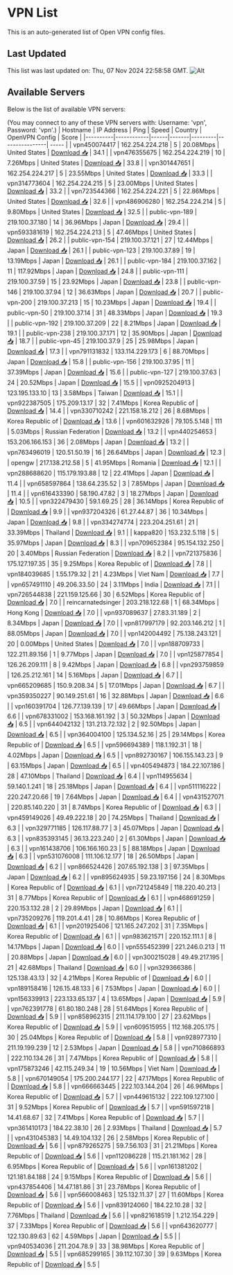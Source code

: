 # VPN List

This is an auto-generated list of Open VPN config files.

## Last Updated

This list was last updated on: Thu, 07 Nov 2024 22:58:58 GMT.
![Alt](https://repobeats.axiom.co/api/embed/186b98318ef1479477931607c1ad7d823f12451f.svg "Repobeats analytics image")

## Available Servers

Below is the list of available VPN servers:

(You may connect to any of these VPN servers with: Username: 'vpn', Password: 'vpn'.)
| Hostname | IP Address | Ping | Speed | Country | OpenVPN Config | Score |
|----------|------------|------|-------|---------|----------------| ----- |
| vpn450074417 | 162.254.224.218 | 5 | 20.08Mbps | United States | [Download 📥](./configs/server_0_US.ovpn) | 34.1 |
| vpn476355675 | 162.254.224.219 | 10 | 7.26Mbps | United States | [Download 📥](./configs/server_1_US.ovpn) | 33.8 |
| vpn301447651 | 162.254.224.217 | 5 | 23.55Mbps | United States | [Download 📥](./configs/server_2_US.ovpn) | 33.3 |
| vpn314773604 | 162.254.224.215 | 5 | 23.00Mbps | United States | [Download 📥](./configs/server_3_US.ovpn) | 33.2 |
| vpn723544366 | 162.254.224.221 | 5 | 22.86Mbps | United States | [Download 📥](./configs/server_4_US.ovpn) | 32.6 |
| vpn486906280 | 162.254.224.214 | 5 | 9.80Mbps | United States | [Download 📥](./configs/server_5_US.ovpn) | 32.5 |
| public-vpn-189 | 219.100.37.180 | 14 | 36.96Mbps | Japan | [Download 📥](./configs/server_6_JP.ovpn) | 29.4 |
| vpn593381619 | 162.254.224.213 | 5 | 47.46Mbps | United States | [Download 📥](./configs/server_7_US.ovpn) | 26.2 |
| public-vpn-154 | 219.100.37.121 | 27 | 12.44Mbps | Japan | [Download 📥](./configs/server_8_JP.ovpn) | 26.1 |
| public-vpn-123 | 219.100.37.89 | 19 | 13.19Mbps | Japan | [Download 📥](./configs/server_9_JP.ovpn) | 26.1 |
| public-vpn-184 | 219.100.37.162 | 11 | 117.92Mbps | Japan | [Download 📥](./configs/server_10_JP.ovpn) | 24.8 |
| public-vpn-111 | 219.100.37.59 | 15 | 23.92Mbps | Japan | [Download 📥](./configs/server_11_JP.ovpn) | 23.8 |
| public-vpn-146 | 219.100.37.94 | 12 | 36.63Mbps | Japan | [Download 📥](./configs/server_12_JP.ovpn) | 20.7 |
| public-vpn-200 | 219.100.37.213 | 15 | 10.23Mbps | Japan | [Download 📥](./configs/server_13_JP.ovpn) | 19.4 |
| public-vpn-50 | 219.100.37.14 | 31 | 48.33Mbps | Japan | [Download 📥](./configs/server_14_JP.ovpn) | 19.3 |
| public-vpn-192 | 219.100.37.209 | 22 | 8.21Mbps | Japan | [Download 📥](./configs/server_15_JP.ovpn) | 19.1 |
| public-vpn-238 | 219.100.37.171 | 12 | 35.90Mbps | Japan | [Download 📥](./configs/server_16_JP.ovpn) | 18.7 |
| public-vpn-45 | 219.100.37.9 | 25 | 25.98Mbps | Japan | [Download 📥](./configs/server_17_JP.ovpn) | 17.3 |
| vpn791131832 | 133.114.229.173 | 6 | 88.70Mbps | Japan | [Download 📥](./configs/server_18_JP.ovpn) | 15.8 |
| public-vpn-156 | 219.100.37.95 | 11 | 37.39Mbps | Japan | [Download 📥](./configs/server_19_JP.ovpn) | 15.6 |
| public-vpn-127 | 219.100.37.63 | 24 | 20.52Mbps | Japan | [Download 📥](./configs/server_20_JP.ovpn) | 15.5 |
| vpn0925204913 | 123.195.133.10 | 13 | 3.58Mbps | Taiwan | [Download 📥](./configs/server_21_TW.ovpn) | 15.1 |
| vpn922387505 | 175.209.13.17 | 32 | 7.41Mbps | Korea Republic of | [Download 📥](./configs/server_22_KR.ovpn) | 14.4 |
| vpn330710242 | 221.158.18.212 | 26 | 8.68Mbps | Korea Republic of | [Download 📥](./configs/server_23_KR.ovpn) | 13.6 |
| vpn601632926 | 79.105.5.148 | 111 | 5.03Mbps | Russian Federation | [Download 📥](./configs/server_24_RU.ovpn) | 13.2 |
| vpn440254653 | 153.206.166.153 | 36 | 2.08Mbps | Japan | [Download 📥](./configs/server_25_JP.ovpn) | 13.2 |
| vpn763496019 | 120.51.50.19 | 16 | 26.64Mbps | Japan | [Download 📥](./configs/server_26_JP.ovpn) | 12.3 |
| opengw | 217.138.212.58 | 5 | 41.95Mbps | Romania | [Download 📥](./configs/server_27_RO.ovpn) | 12.1 |
| vpn288688620 | 115.179.193.88 | 12 | 22.41Mbps | Japan | [Download 📥](./configs/server_28_JP.ovpn) | 11.4 |
| vpn658597864 | 138.64.235.52 | 3 | 7.85Mbps | Japan | [Download 📥](./configs/server_29_JP.ovpn) | 11.4 |
| vpn616433390 | 58.190.47.82 | 3 | 18.27Mbps | Japan | [Download 📥](./configs/server_30_JP.ovpn) | 10.5 |
| vpn322479430 | 59.1.69.25 | 28 | 36.14Mbps | Korea Republic of | [Download 📥](./configs/server_31_KR.ovpn) | 9.9 |
| vpn937204326 | 61.27.44.87 | 36 | 10.34Mbps | Japan | [Download 📥](./configs/server_32_JP.ovpn) | 9.8 |
| vpn334274774 | 223.204.251.61 | 21 | 33.39Mbps | Thailand | [Download 📥](./configs/server_33_TH.ovpn) | 9.1 |
| kappa820 | 153.232.5.118 | 5 | 35.97Mbps | Japan | [Download 📥](./configs/server_34_JP.ovpn) | 8.3 |
| vpn709652384 | 95.154.132.250 | 20 | 3.40Mbps | Russian Federation | [Download 📥](./configs/server_35_RU.ovpn) | 8.2 |
| vpn721375836 | 175.127.197.35 | 35 | 9.25Mbps | Korea Republic of | [Download 📥](./configs/server_36_KR.ovpn) | 7.8 |
| vpn184039685 | 1.55.179.32 | 21 | 4.23Mbps | Viet Nam | [Download 📥](./configs/server_37_VN.ovpn) | 7.7 |
| vpn657491110 | 49.206.33.50 | 24 | 3.11Mbps | India | [Download 📥](./configs/server_38_IN.ovpn) | 7.1 |
| vpn726544838 | 221.159.125.66 | 30 | 6.52Mbps | Korea Republic of | [Download 📥](./configs/server_39_KR.ovpn) | 7.0 |
| reincarnatedsinger | 203.218.122.68 | 1 | 68.34Mbps | Hong Kong | [Download 📥](./configs/server_40_HK.ovpn) | 7.0 |
| vpn937089637 | 27.83.31.189 | 2 | 8.34Mbps | Japan | [Download 📥](./configs/server_41_JP.ovpn) | 7.0 |
| vpn817997179 | 92.203.146.212 | 1 | 88.05Mbps | Japan | [Download 📥](./configs/server_42_JP.ovpn) | 7.0 |
| vpn142004492 | 75.138.243.121 | 20 | 0.00Mbps | United States | [Download 📥](./configs/server_43_US.ovpn) | 7.0 |
| vpn188709733 | 122.211.89.156 | 1 | 9.77Mbps | Japan | [Download 📥](./configs/server_44_JP.ovpn) | 7.0 |
| vpn125877854 | 126.26.209.111 | 8 | 9.42Mbps | Japan | [Download 📥](./configs/server_45_JP.ovpn) | 6.8 |
| vpn293759859 | 126.25.212.161 | 14 | 5.16Mbps | Japan | [Download 📥](./configs/server_46_JP.ovpn) | 6.7 |
| vpn665209685 | 150.9.208.34 | 5 | 17.01Mbps | Japan | [Download 📥](./configs/server_47_JP.ovpn) | 6.7 |
| vpn359350227 | 90.149.251.61 | 16 | 32.88Mbps | Japan | [Download 📥](./configs/server_48_JP.ovpn) | 6.6 |
| vpn160391704 | 126.77.139.139 | 17 | 49.66Mbps | Japan | [Download 📥](./configs/server_49_JP.ovpn) | 6.6 |
| vpn678331002 | 153.168.161.192 | 3 | 50.32Mbps | Japan | [Download 📥](./configs/server_50_JP.ovpn) | 6.5 |
| vpn644042132 | 131.213.72.132 | 2 | 92.50Mbps | Japan | [Download 📥](./configs/server_51_JP.ovpn) | 6.5 |
| vpn364004100 | 125.134.52.16 | 25 | 29.14Mbps | Korea Republic of | [Download 📥](./configs/server_52_KR.ovpn) | 6.5 |
| vpn596694389 | 118.1.192.31 | 18 | 4.02Mbps | Japan | [Download 📥](./configs/server_53_JP.ovpn) | 6.5 |
| vpn892730167 | 106.155.143.23 | 9 | 63.15Mbps | Japan | [Download 📥](./configs/server_54_JP.ovpn) | 6.5 |
| vpn405494873 | 184.22.107.186 | 28 | 47.10Mbps | Thailand | [Download 📥](./configs/server_55_TH.ovpn) | 6.4 |
| vpn114955634 | 59.140.1.241 | 18 | 25.18Mbps | Japan | [Download 📥](./configs/server_56_JP.ovpn) | 6.4 |
| vpn511116222 | 220.247.20.66 | 19 | 7.64Mbps | Japan | [Download 📥](./configs/server_57_JP.ovpn) | 6.4 |
| vpn431527071 | 220.85.140.220 | 31 | 8.74Mbps | Korea Republic of | [Download 📥](./configs/server_58_KR.ovpn) | 6.3 |
| vpn459149026 | 49.49.222.18 | 20 | 74.25Mbps | Thailand | [Download 📥](./configs/server_59_TH.ovpn) | 6.3 |
| vpn329771185 | 126.117.88.77 | 3 | 45.07Mbps | Japan | [Download 📥](./configs/server_60_JP.ovpn) | 6.3 |
| vpn835393145 | 36.13.223.240 | 2 | 61.30Mbps | Japan | [Download 📥](./configs/server_61_JP.ovpn) | 6.3 |
| vpn161438706 | 106.166.160.23 | 5 | 88.18Mbps | Japan | [Download 📥](./configs/server_62_JP.ovpn) | 6.3 |
| vpn531076008 | 111.106.12.177 | 18 | 26.50Mbps | Japan | [Download 📥](./configs/server_63_JP.ovpn) | 6.2 |
| vpn866524426 | 207.65.192.138 | 3 | 97.35Mbps | Japan | [Download 📥](./configs/server_64_JP.ovpn) | 6.2 |
| vpn895624935 | 59.23.197.156 | 24 | 8.30Mbps | Korea Republic of | [Download 📥](./configs/server_65_KR.ovpn) | 6.1 |
| vpn721245849 | 118.220.40.213 | 31 | 8.77Mbps | Korea Republic of | [Download 📥](./configs/server_66_KR.ovpn) | 6.1 |
| vpn468691259 | 220.153.132.28 | 2 | 29.89Mbps | Japan | [Download 📥](./configs/server_67_JP.ovpn) | 6.1 |
| vpn735209276 | 119.201.4.41 | 28 | 10.86Mbps | Korea Republic of | [Download 📥](./configs/server_68_KR.ovpn) | 6.1 |
| vpn201925406 | 121.165.247.202 | 31 | 7.35Mbps | Korea Republic of | [Download 📥](./configs/server_69_KR.ovpn) | 6.1 |
| vpn983621571 | 220.152.111.1 | 8 | 14.17Mbps | Japan | [Download 📥](./configs/server_70_JP.ovpn) | 6.0 |
| vpn555452399 | 221.246.0.213 | 11 | 20.88Mbps | Japan | [Download 📥](./configs/server_71_JP.ovpn) | 6.0 |
| vpn300215028 | 49.49.217.195 | 21 | 42.68Mbps | Thailand | [Download 📥](./configs/server_72_TH.ovpn) | 6.0 |
| vpn329366386 | 125.138.43.13 | 32 | 4.21Mbps | Korea Republic of | [Download 📥](./configs/server_73_KR.ovpn) | 6.0 |
| vpn189158416 | 126.15.48.133 | 6 | 7.53Mbps | Japan | [Download 📥](./configs/server_74_JP.ovpn) | 6.0 |
| vpn156339913 | 223.133.65.137 | 4 | 13.65Mbps | Japan | [Download 📥](./configs/server_75_JP.ovpn) | 5.9 |
| vpn762391778 | 61.80.180.248 | 28 | 51.64Mbps | Korea Republic of | [Download 📥](./configs/server_76_KR.ovpn) | 5.9 |
| vpn858962315 | 211.114.179.100 | 27 | 23.62Mbps | Korea Republic of | [Download 📥](./configs/server_77_KR.ovpn) | 5.9 |
| vpn609515955 | 112.168.205.175 | 30 | 25.04Mbps | Korea Republic of | [Download 📥](./configs/server_78_KR.ovpn) | 5.8 |
| vpn928977310 | 211.19.199.239 | 12 | 2.53Mbps | Japan | [Download 📥](./configs/server_79_JP.ovpn) | 5.8 |
| vpn710866893 | 222.110.134.26 | 31 | 7.47Mbps | Korea Republic of | [Download 📥](./configs/server_80_KR.ovpn) | 5.8 |
| vpn175873246 | 42.115.249.34 | 19 | 10.56Mbps | Viet Nam | [Download 📥](./configs/server_81_VN.ovpn) | 5.8 |
| vpn670149054 | 175.200.244.177 | 22 | 47.17Mbps | Korea Republic of | [Download 📥](./configs/server_82_KR.ovpn) | 5.8 |
| vpn666663445 | 222.103.144.204 | 26 | 46.96Mbps | Korea Republic of | [Download 📥](./configs/server_83_KR.ovpn) | 5.7 |
| vpn449615132 | 222.109.127.100 | 31 | 9.52Mbps | Korea Republic of | [Download 📥](./configs/server_84_KR.ovpn) | 5.7 |
| vpn591597218 | 14.41.68.67 | 32 | 7.41Mbps | Korea Republic of | [Download 📥](./configs/server_85_KR.ovpn) | 5.7 |
| vpn361410173 | 184.22.38.10 | 26 | 2.93Mbps | Thailand | [Download 📥](./configs/server_86_TH.ovpn) | 5.7 |
| vpn431045383 | 14.49.104.132 | 26 | 2.58Mbps | Korea Republic of | [Download 📥](./configs/server_87_KR.ovpn) | 5.6 |
| vpn879265275 | 59.7.56.103 | 31 | 21.21Mbps | Korea Republic of | [Download 📥](./configs/server_88_KR.ovpn) | 5.6 |
| vpn112086228 | 115.21.181.162 | 28 | 6.95Mbps | Korea Republic of | [Download 📥](./configs/server_89_KR.ovpn) | 5.6 |
| vpn161381202 | 121.181.84.188 | 24 | 9.15Mbps | Korea Republic of | [Download 📥](./configs/server_90_KR.ovpn) | 5.6 |
| vpn437854406 | 14.47.181.86 | 31 | 23.78Mbps | Korea Republic of | [Download 📥](./configs/server_91_KR.ovpn) | 5.6 |
| vpn566008463 | 125.132.11.37 | 27 | 11.60Mbps | Korea Republic of | [Download 📥](./configs/server_92_KR.ovpn) | 5.6 |
| vpn839124060 | 184.22.10.28 | 32 | 7.76Mbps | Thailand | [Download 📥](./configs/server_93_TH.ovpn) | 5.6 |
| vpn821618519 | 1.212.154.229 | 37 | 7.33Mbps | Korea Republic of | [Download 📥](./configs/server_94_KR.ovpn) | 5.6 |
| vpn643620777 | 122.130.89.63 | 62 | 4.59Mbps | Japan | [Download 📥](./configs/server_95_JP.ovpn) | 5.5 |
| vpn940534036 | 211.204.78.9 | 33 | 38.98Mbps | Korea Republic of | [Download 📥](./configs/server_96_KR.ovpn) | 5.5 |
| vpn685299165 | 39.112.107.30 | 39 | 9.63Mbps | Korea Republic of | [Download 📥](./configs/server_97_KR.ovpn) | 5.5 |
